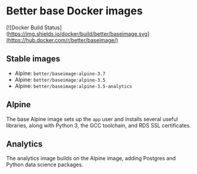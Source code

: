 # Better base Docker images

[![Docker Build Status](https://img.shields.io/docker/build/better/baseimage.svg](https://hub.docker.com/r/better/baseimage/)

## Stable images

* Alpine: `better/baseimage:alpine-3.7`
* Alpine: `better/baseimage:alpine-3.5`
* Alpine: `better/baseimage:alpine-3.5-analytics`

## Alpine

The base Alpine image sets up the `app` user and installs several useful libraries, along with Python 3, the GCC toolchain, and RDS SSL certificates.

## Analytics

The analytics image builds on the Alpine image, adding Postgres and Python data science packages.
